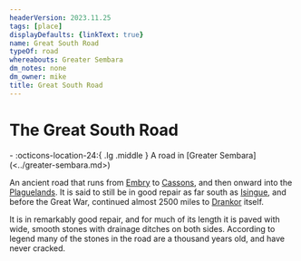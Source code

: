 ```yaml
---
headerVersion: 2023.11.25
tags: [place]
displayDefaults: {linkText: true}
name: Great South Road
typeOf: road
whereabouts: Greater Sembara
dm_notes: none
dm_owner: mike
title: Great South Road
---
```

# The Great South Road
<div class="grid cards ext-narrow-margin ext-one-column" markdown>
-    :octicons-location-24:{ .lg .middle } A road in [Greater Sembara](<../greater-sembara.md>)  
</div>


An ancient road that runs from [Embry](<../sembara/heartlands/embry.md>) to [Cassons](<../duchy-of-maseau/cassons.md>), and then onward into the [Plaguelands](<../../istaros-watershed/plaguelands.md>). It is said to still be in good repair as far south as [Isingue](<../../istaros-watershed/isingue.md>), and before the Great War, continued almost 2500 miles to [Drankor](<../../../history/drankorian-era/drankorian-empire.md>) itself.

It is in remarkably good repair, and for much of its length it is paved with wide, smooth stones with drainage ditches on both sides. According to legend many of the stones in the road are a thousand years old, and have never cracked.